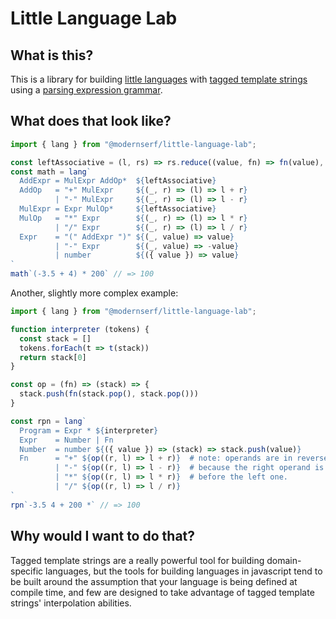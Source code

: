 # Little Language Lab

## What is this?

This is a library for building [little languages](http://staff.um.edu.mt/afra1/seminar/little-languages.pdf)
with [tagged template strings](http://2ality.com/2016/11/computing-tag-functions.html)
using a [parsing expression grammar](https://en.m.wikipedia.org/wiki/Parsing_expression_grammar).

## What does that look like?

```js
import { lang } from "@modernserf/little-language-lab";

const leftAssociative = (l, rs) => rs.reduce((value, fn) => fn(value), l)
const math = lang`
  AddExpr = MulExpr AddOp*  ${leftAssociative}
  AddOp   = "+" MulExpr     ${(_, r) => (l) => l + r}
          | "-" MulExpr     ${(_, r) => (l) => l - r}
  MulExpr = Expr MulOp*     ${leftAssociative}
  MulOp   = "*" Expr        ${(_, r) => (l) => l * r}
          | "/" Expr        ${(_, r) => (l) => l / r}
  Expr    = "(" AddExpr ")" ${(_, value) => value}
          | "-" Expr        ${(_, value) => -value}
          | number          ${({ value }) => value}
`
math`(-3.5 + 4) * 200` // => 100
```

Another, slightly more complex example:

```js
import { lang } from "@modernserf/little-language-lab";

function interpreter (tokens) {
  const stack = []
  tokens.forEach(t => t(stack))
  return stack[0]
}

const op = (fn) => (stack) => {
  stack.push(fn(stack.pop(), stack.pop()))
}

const rpn = lang`
  Program = Expr * ${interpreter}
  Expr    = Number | Fn
  Number  = number ${({ value }) => (stack) => stack.push(value)}
  Fn      = "+" ${op((r, l) => l + r)}  # note: operands are in reverse order,
          | "-" ${op((r, l) => l - r)}  # because the right operand is popped 
          | "*" ${op((r, l) => l * r)}  # before the left one.
          | "/" ${op((r, l) => l / r)}
`
rpn`-3.5 4 + 200 *` // => 100
```

## Why would I want to do that?

Tagged template strings are a really powerful tool for building domain-specific languages,
but the tools for building languages in javascript tend to be built around the assumption that
your language is being defined at compile time, and few are designed to take advantage
of tagged template strings' interpolation abilities.

